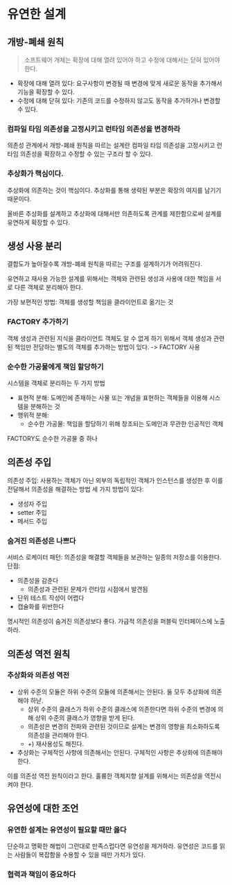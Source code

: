 # 유연한 설계

## 개방-폐쇄 원칙

> 소프트웨어 개체는 확장에 대해 열려 있어야 하고 수정에 대해서는 닫혀 있어야 한다.

* 확장에 대해 열려 있다: 요구사항이 변경될 때 변경에 맞게 새로운 동작을 추가해서 기능을 확장할 수 있다.
* 수정에 대해 닫혀 있다: 기존의 코드를 수정하지 않고도 동작을 추가하거나 변경할 수 있다.

### 컴파일 타임 의존성을 고정시키고 런타임 의존성을 변경하라

의존성 관계에서 개방-폐쇄 원칙을 따르는 설계란 컴파일 타임 의존성을 고정시키고 런타임 의존성을 확장하고 수정할 수 있는 구조라 할 수 있다.

### 추상화가 핵심이다.

추상화에 의존하는 것이 핵심이다. 추상화를 통해 생략된 부분은 확장의 여지를 남기기 때문이다.

올바른 추상화를 설계하고 추상화에 대해서만 의존하도록 관계를 제한함으로써 설계를 유연하게 확장할 수 있다.

## 생성 사용 분리

결합도가 높아질수록 개방-폐쇄 원칙을 따르는 구조를 설계하기가 어려워진다.

유연하고 재사용 가능한 설계를 위해서는 객체와 관련된 생성과 사용에 대한 책임을 서로 다른 객체로 분리해아 한다. 

가장 보편적인 방법: 객체를 생성할 책임을 클라이언트로 옮기는 것

### FACTORY 추가하기

객체 생성과 관련된 지식을 클라이언트 객체도 알 수 없게 하기 위해서 객체 생성과 관련된 책임만 전담하는 별도의 객체를 추가하는 방법이 있다. -> FACTORY 사용

### 순수한 가공물에게 책임 할당하기

시스템을 객체로 분리하는 두 가지 방법
* 표현적 분해: 도메인에 존재하는 사물 또는 개념을 표현하는 객체들을 이용해 시스템을 분해하는 것
* 행위적 분해:
  * 순수한 가공물: 책임을 할당하기 위해 창조되는 도메인과 무관한 인공적인 객체

FACTORY도 순수한 가공물 중 하나

## 의존성 주입

의존성 주입: 사용하는 객체가 아닌 외부의 독립적인 객체가 인스턴스를 생성한 후 이를 전달해서 의존성을 해결하는 방법
세 가지 방법이 있다:
* 생성자 주입
* setter 주입
* 메서드 주입

### 숨겨진 의존성은 나쁘다

서비스 로케이터 패턴: 의존성을 해결할 객체들을 보관하는 일종의 저장소를 이용한다.
단점:
* 의존성을 감춘다
  * 의존성과 관련된 문제가 런타임 시점에서 발견됨
* 단위 테스트 작성이 어렵다
* 캡슐화를 위반한다

명시적인 의존성이 숨겨진 의존성보다 좋다. 가급적 의존성을 퍼블릭 인터페이스에 노출하라.

## 의존성 역전 원칙

### 추상화와 의존성 역전

* 상위 수준의 모듈은 하위 수준의 모듈에 의존해서는 안된다. 둘 모두 추상화에 의존해야 하낟.
  * 상위 수준의 클래스가 하위 수준의 클래스에 의존한다면 하위 수준의 변경에 의해 상위 수준의 클래스가 영향을 받게 된다.
  * 의존성은 변경의 전파와 관련된 것이므로 설계는 변경의 영향을 최소화하도록 의존성을 관리해야 한다.
  * +) 재사용성도 해친다.
* 추상화는 구체적인 사항에 의존해서는 안된다. 구체적인 사항은 추상화에 의존해야 한다.

이를 의존성 역전 원칙이라고 한다. 훌륭한 객체지향 설계를 위해서는 의존성을 역전시켜야 한다.

## 유연성에 대한 조언

### 유연한 설계는 유연성이 필요할 때만 옳다

단순하고 명확한 해법이 그런대로 만족스럽다면 유연성을 제거하라. 유연성은 코드를 읽는 사람들이 복잡함을 수용할 수 있을 때만 가치가 있다.

### 협력과 책임이 중요하다



















